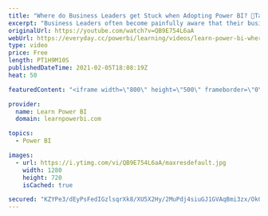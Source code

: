 ```yaml
---
title: "Where do Business Leaders get Stuck when Adopting Power BI? 🔴Talk Power BI LIVE Q&A (Feb 5, 2021)"
excerpt: "Business Leaders often become painfully aware that their business is stuck in the BI Stone Age. But find themselves facing tough obstacles when trying to change existing systems + processes and adopt new era of Power BI + Agile BI. In this discussion, we will examine the obstacles in their path and brainstorm"
originalUrl: https://youtube.com/watch?v=QB9E754L6aA
webUrl: https://everyday.cc/powerbi/learning/videos/learn-power-bi-where-do-business-leaders-get-stuck-when-adopting-power-bi-talk-power-bi-live-qa-feb-5-2021/
type: video
price: Free
length: PT1H9M10S
publishedDateTime: 2021-02-05T18:08:19Z
heat: 50

featuredContent: "<iframe width=\"800\" height=\"500\" frameborder=\"0\" src=\"https://www.youtube.com/embed/QB9E754L6aA\" allow=\"accelerometer; autoplay; encrypted-media; gyroscope; picture-in-picture\" allowfullscreen></iframe>"

provider:
  name: Learn Power BI
  domain: learnpowerbi.com

topics:
  - Power BI

images:
  - url: https://i.ytimg.com/vi/QB9E754L6aA/maxresdefault.jpg
    width: 1280
    height: 720
    isCached: true

secured: "KZYPe3/dEyPsFedIGzlsqrXk8/XU5X2Hy/2MuPdj4siuGJ1GVAqBmi3zx/Ok0zHsOsgnStqTxHyU/X5UMyHZGj+OC+g2pvXb2MBxlJEqbCPUHoNcRUlre814/qvpXwF81xAmQB/Z1mlnfIve1aWSg7m7rpiSO+uNImxJH8dG3skGaP63bCvJ27YAG+VAxNKj5dZfpiE9VlEluwMwwKkcRFzWw422Lrdl3ZvfZWqF53U9DF+RlzlA9HlQvZRomTibQWYzG9k1Up91s0ZHHrPIDIv6Zih4PJW5V9SHvopnxLVB4iHty7HAMxE8N08YJ8lHz5shSwPxvcHv6zdbCVEfKl1FLPIAFJmtyA29UBm5CgNWZyK2FJn4HtFq+3yKHO7FbKveL61KLpsENuzNrAbMT/pNJZ7S/47lGvGe95HHKaM=;TZ6F38nX2FLrES5C5C5jRg=="
---
```


